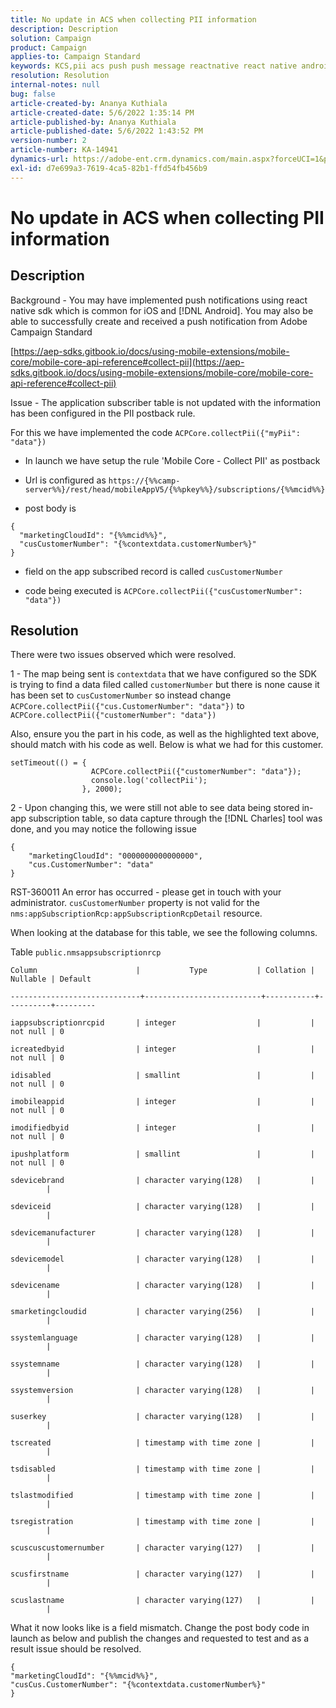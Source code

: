 ```yaml
---
title: No update in ACS when collecting PII information
description: Description
solution: Campaign
product: Campaign
applies-to: Campaign Standard
keywords: KCS,pii acs push push message reactnative react native android ios
resolution: Resolution
internal-notes: null
bug: false
article-created-by: Ananya Kuthiala
article-created-date: 5/6/2022 1:35:14 PM
article-published-by: Ananya Kuthiala
article-published-date: 5/6/2022 1:43:52 PM
version-number: 2
article-number: KA-14941
dynamics-url: https://adobe-ent.crm.dynamics.com/main.aspx?forceUCI=1&pagetype=entityrecord&etn=knowledgearticle&id=f3b0bc5a-41cd-ec11-a7b5-0022480b639b
exl-id: d7e699a3-7619-4ca5-82b1-ffd54fb456b9
---
```

# No update in ACS when collecting PII information

## Description

Background - You may have implemented push notifications using react native sdk which is common for iOS and [!DNL Android]. You may also be able to successfully create and received a push notification from Adobe Campaign Standard

[https://aep-sdks.gitbook.io/docs/using-mobile-extensions/mobile-core/mobile-core-api-reference#collect-pii](https://aep-sdks.gitbook.io/docs/using-mobile-extensions/mobile-core/mobile-core-api-reference#collect-pii)


Issue - The application subscriber table is not updated with the information has been configured in the PII postback rule.

For this we have implemented the code `ACPCore.collectPii({"myPii": "data"})`

- In launch we have setup the rule 'Mobile Core - Collect PII' as postback

- Url is configured as `https://{%%camp-server%%}/rest/head/mobileAppV5/{%%pkey%%}/subscriptions/{%%mcid%%}`

- post body is 
```
{
  "marketingCloudId": "{%%mcid%%}",
  "cusCustomerNumber": "{%contextdata.customerNumber%}"
}
```

- field on the app subscribed record is called `cusCustomerNumber`

- code being executed is `ACPCore.collectPii({"cusCustomerNumber": "data"})`


## Resolution


There were two issues observed which were resolved.



1 - The map being sent is `contextdata` that we have configured so the SDK is trying to find a data filed called `customerNumber` but there is none cause it has been set to `cusCustomerNumber` so instead change `ACPCore.collectPii({"cus.CustomerNumber": "data"})` to `ACPCore.collectPii({"customerNumber": "data"})`

Also, ensure you the part in his code, as well as the highlighted text above, should match with his code as well. Below is what we had for this customer.

```
setTimeout(() = {
                  ACPCore.collectPii({"customerNumber": "data"});
                  console.log('collectPii');
                }, 2000);
```


2 - Upon changing this, we were still not able to see data being stored in-app subscription table, so data capture through the [!DNL Charles] tool was done, and you may notice the following issue

```
{
    "marketingCloudId": "0000000000000000",
    "cus.CustomerNumber": "data"
}
```

RST-360011 An error has occurred - please get in touch with your administrator.
`cusCustomerNumber` property is not valid for the `nms:appSubscriptionRcp:appSubscriptionRcpDetail` resource.

When looking at the database for this table, we see the following columns.



Table `public.nmsappsubscriptionrcp`
```
Column                      |           Type           | Collation | Nullable | Default

-----------------------------+--------------------------+-----------+----------+---------

iappsubscriptionrcpid       | integer                  |           | not null | 0

icreatedbyid                | integer                  |           | not null | 0

idisabled                   | smallint                 |           | not null | 0

imobileappid                | integer                  |           | not null | 0

imodifiedbyid               | integer                  |           | not null | 0

ipushplatform               | smallint                 |           | not null | 0

sdevicebrand                | character varying(128)   |           |          |

sdeviceid                   | character varying(128)   |           |          |

sdevicemanufacturer         | character varying(128)   |           |          |

sdevicemodel                | character varying(128)   |           |          |

sdevicename                 | character varying(128)   |           |          |

smarketingcloudid           | character varying(256)   |           |          |

ssystemlanguage             | character varying(128)   |           |          |

ssystemname                 | character varying(128)   |           |          |

ssystemversion              | character varying(128)   |           |          |

suserkey                    | character varying(128)   |           |          |

tscreated                   | timestamp with time zone |           |          |

tsdisabled                  | timestamp with time zone |           |          |

tslastmodified              | timestamp with time zone |           |          |

tsregistration              | timestamp with time zone |           |          |

scuscuscustomernumber       | character varying(127)   |           |          |

scusfirstname               | character varying(127)   |           |          |

scuslastname                | character varying(127)   |           |          |
```


What it now looks like is a field mismatch. Change the post body code in launch as below and publish the changes and requested to test and as a result issue should be resolved.
```
{
"marketingCloudId": "{%%mcid%%}",
"cusCus.CustomerNumber": "{%contextdata.customerNumber%}"
}
```
